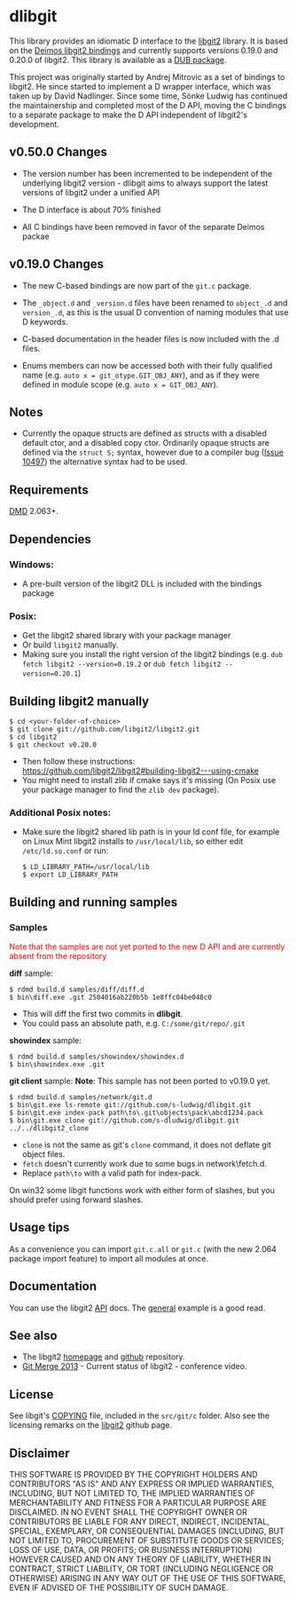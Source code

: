 # dlibgit

This library provides an idiomatic D interface to the [libgit2](https://github.com/libgit2/libgit2) library. It is based on the [Deimos libgit2 bindings](https://github.com/s-ludwig/libgit2) and currently supports versions 0.19.0 and 0.20.0 of libgit2. This library is available as a [DUB package](http://code.dlang.org/packages/dlibgit).

This project was originally started by Andrej Mitrovic as a set of bindings to libgit2. He since started to implement a D wrapper interface, which was taken up by David Nadlinger. Since some time, Sönke Ludwig has continued the maintainership and completed most of the D API, moving the C bindings to a separate package to make the D API independent of libgit2's development.

## v0.50.0 Changes

- The version number has been incremented to be independent of the underlying libgit2 version - dlibgit aims to always support the latest versions of libgit2 under a unified API

- The D interface is about 70% finished

- All C bindings have been removed in favor of the separate Deimos packae

## v0.19.0 Changes

- The new C-based bindings are now part of the `git.c` package.

- The `_object.d` and `_version.d` files have been renamed to `object_.d` and `version_.d`,
    as this is the usual D convention of naming modules that use D keywords.

- C-based documentation in the header files is now included with the .d files.

- Enums members can now be accessed both with their fully qualified name (e.g. `auto x = git_otype.GIT_OBJ_ANY`),
    and as if they were defined in module scope (e.g. `auto x = GIT_OBJ_ANY`).

## Notes

- Currently the opaque structs are defined as structs with a disabled default ctor, and a disabled
    copy ctor. Ordinarily opaque structs are defined via the `struct S;` syntax, however due to
    a compiler bug ([Issue 10497](http://d.puremagic.com/issues/show_bug.cgi?id=10497)) the
    alternative syntax had to be used.

## Requirements
[DMD] 2.063+.

## Dependencies

### Windows:

- A pre-built version of the libgit2 DLL is included with the bindings package

### Posix:

- Get the libgit2 shared library with your package manager
- Or build `libgit2` manually.
- Making sure you install the right version of the libgit2 bindings (e.g. `dub fetch libgit2 --version=0.19.2` or `dub fetch libgit2 --version=0.20.1`)

## Building libgit2 manually

    $ cd <your-folder-of-choice>
    $ git clone git://github.com/libgit2/libgit2.git
    $ cd libgit2
    $ git checkout v0.20.0

- Then follow these instructions: https://github.com/libgit2/libgit2#building-libgit2---using-cmake
- You might need to install zlib if cmake says it's missing (On Posix use your package manager to find the `zlib dev` package).

### Additional Posix notes:

- Make sure the libgit2 shared lib path is in your ld conf file, for example on Linux Mint libgit2 installs to `/usr/local/lib`, so either edit `/etc/ld.so.conf` or run:

    ```
    $ LD_LIBRARY_PATH=/usr/local/lib
    $ export LD_LIBRARY_PATH
    ```

[DMD]: http://dlang.org/download.html

## Building and running samples

### Samples

<span style="color: red">Note that the samples are not yet ported to the new D API and are currently absent from the repository</span>

**diff** sample:

    $ rdmd build.d samples/diff/diff.d
    $ bin\diff.exe .git 2504016ab220b5b 1e8ffc04be048c0

- This will diff the first two commits in **dlibgit**.
- You could pass an absolute path, e.g. `C:/some/git/repo/.git`

**showindex** sample:

    $ rdmd build.d samples/showindex/showindex.d
    $ bin\showindex.exe .git

**git client** sample:
**Note**: This sample has not been ported to v0.19.0 yet.

    $ rdmd build.d samples/network/git.d
    $ bin\git.exe ls-remote git://github.com/s-ludwig/dlibgit.git
    $ bin\git.exe index-pack path\to\.git\objects\pack\abcd1234.pack
    $ bin\git.exe clone git://github.com/s-dludwig/dlibgit.git ../../dlibgit2_clone

- `clone` is not the same as git's `clone` command, it does not deflate git object files.
- `fetch` doesn't currently work due to some bugs in network\fetch.d.
- Replace `path\to` with a valid path for index-pack.

On win32 some libgit functions work with either form of slashes, but you should prefer using forward slashes.

## Usage tips
As a convenience you can import `git.c.all` or `git.c` (with the new 2.064 package import feature) to import all modules at once.

## Documentation

You can use the libgit2 [API] docs. The [general] example is a good read.

[API]: http://libgit2.github.com/libgit2/#v0.20.0
[general]: http://libgit2.github.com/libgit2/ex/v0.20.0/general.html

## See also
- The libgit2 [homepage] and [github] repository.
- [Git Merge 2013] - Current status of libgit2 - conference video.

[homepage]: http://libgit2.github.com/
[github]: https://github.com/libgit2/libgit2/
[Git Merge 2013]: http://www.youtube.com/watch?v=4ZWqr6iih3s

## License
See libgit's [COPYING] file, included in the `src/git/c` folder. Also see the licensing remarks on the [libgit2] github page.

[libgit2]: https://github.com/libgit2/libgit2/
[COPYING]: https://github.com/s-ludwig/dlibgit/blob/master/COPYING

## Disclaimer

THIS SOFTWARE IS PROVIDED BY THE COPYRIGHT HOLDERS AND CONTRIBUTORS "AS IS" AND ANY EXPRESS OR IMPLIED WARRANTIES, INCLUDING, BUT NOT LIMITED TO, THE IMPLIED WARRANTIES OF MERCHANTABILITY AND FITNESS FOR A PARTICULAR PURPOSE ARE DISCLAIMED. IN NO EVENT SHALL THE COPYRIGHT OWNER OR CONTRIBUTORS BE LIABLE FOR ANY DIRECT, INDIRECT, INCIDENTAL, SPECIAL, EXEMPLARY, OR CONSEQUENTIAL DAMAGES (INCLUDING, BUT NOT LIMITED TO, PROCUREMENT OF SUBSTITUTE GOODS OR SERVICES; LOSS OF USE, DATA, OR PROFITS; OR BUSINESS INTERRUPTION) HOWEVER CAUSED AND ON ANY THEORY OF LIABILITY, WHETHER IN CONTRACT, STRICT LIABILITY, OR TORT (INCLUDING NEGLIGENCE OR OTHERWISE) ARISING IN ANY WAY OUT OF THE USE OF THIS SOFTWARE, EVEN IF ADVISED OF THE POSSIBILITY OF SUCH DAMAGE.
